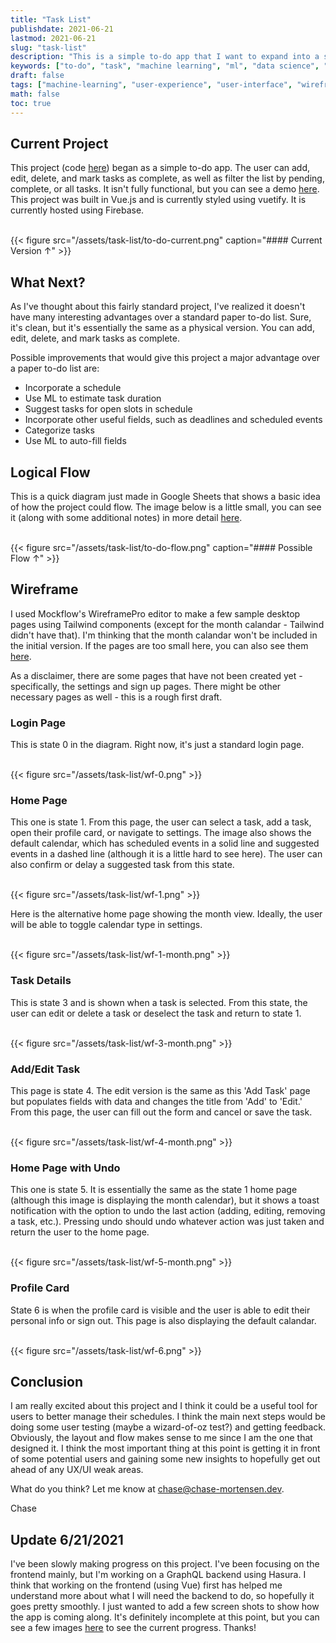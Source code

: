 ```yaml
---
title: "Task List"
publishdate: 2021-06-21
lastmod: 2021-06-21
slug: "task-list"
description: "This is a simple to-do app that I want to expand into a smart task scheduler."
keywords: ["to-do", "task", "machine learning", "ml", "data science", "UX", "UI", "user-experience", "user-interface", "mockflow", "tailwind", "vue.js", "vuetify", "firebase"]
draft: false
tags: ["machine-learning", "user-experience", "user-interface", "wireframing", "vue.js", "javascript", "human-centered-design"]
math: false
toc: true
---
```


## Current Project

This project (code [here](https://github.com/chase-mortensen/to-do-app)) began as a simple to-do app. The user can add, edit, delete, and mark tasks as complete, as well as filter the list by pending, complete, or all tasks. It isn't fully functional, but you can see a demo [here](https://to-do-app-e6306.firebaseapp.com/). This project was built in Vue.js and is currently styled using vuetify. It is currently hosted using Firebase.

<br>
{{< figure src="/assets/task-list/to-do-current.png" caption="#### Current Version &uarr;" >}}

## What Next?

As I've thought about this fairly standard project, I've realized it doesn't have many interesting advantages over a standard paper to-do list. Sure, it's clean, but it's essentially the same as a physical version. You can add, edit, delete, and mark tasks as complete.

Possible improvements that would give this project a major advantage over a paper to-do list are:
* Incorporate a schedule
* Use ML to estimate task duration
* Suggest tasks for open slots in schedule
* Incorporate other useful fields, such as deadlines and scheduled events
* Categorize tasks
* Use ML to auto-fill fields

## Logical Flow

This is a quick diagram just made in Google Sheets that shows a basic idea of how the project could flow. The image below is a little small, you can see it (along with some additional notes) in more detail [here](https://docs.google.com/presentation/d/1PWH7Dcb5lLijnt8tsesYxikRPbIzDvhJ-ZhCSkN4czA/edit?usp=sharing).

<br>
{{< figure src="/assets/task-list/to-do-flow.png" caption="#### Possible Flow &uarr;" >}}

## Wireframe

I used Mockflow's WireframePro editor to make a few sample desktop pages using Tailwind components (except for the month calandar - Tailwind didn't have that). I'm thinking that the month calandar won't be included in the initial version. If the pages are too small here, you can also see them [here](https://drive.google.com/drive/folders/1_OY3MTGkhcSFj3ZxJU_DuVMTVoZJfu2q?usp=sharing).

As a disclaimer, there are some pages that have not been created yet - specifically, the settings and sign up pages. There might be other necessary pages as well - this is a rough first draft.

### Login Page

This is state 0 in the diagram. Right now, it's just a standard login page.

<br>
{{< figure src="/assets/task-list/wf-0.png" >}}

### Home Page

This one is state 1. From this page, the user can select a task, add a task, open their profile card, or navigate to settings. The image also shows the default calendar, which has scheduled events in a solid line and suggested events in a dashed line (although it is a little hard to see here). The user can also confirm or delay a suggested task from this state.

<br>
{{< figure src="/assets/task-list/wf-1.png" >}}

Here is the alternative home page showing the month view. Ideally, the user will be able to toggle calendar type in settings.

<br>
{{< figure src="/assets/task-list/wf-1-month.png" >}}

### Task Details

This is state 3 and is shown when a task is selected. From this state, the user can edit or delete a task or deselect the task and return to state 1.

<br>
{{< figure src="/assets/task-list/wf-3-month.png" >}}

### Add/Edit Task

This page is state 4. The edit version is the same as this 'Add Task' page but populates fields with data and changes the title from 'Add' to 'Edit.' From this page, the user can fill out the form and cancel or save the task.

<br>
{{< figure src="/assets/task-list/wf-4-month.png" >}}

### Home Page with Undo

This one is state 5. It is essentially the same as the state 1 home page (although this image is displaying the month calendar), but it shows a toast notification with the option to undo the last action (adding, editing, removing a task, etc.). Pressing undo should undo whatever action was just taken and return the user to the home page.

<br>
{{< figure src="/assets/task-list/wf-5-month.png" >}}

### Profile Card

State 6 is when the profile card is visible and the user is able to edit their personal info or sign out. This page is also displaying the default calandar.

<br>
{{< figure src="/assets/task-list/wf-6.png" >}}

## Conclusion

I am really excited about this project and I think it could be a useful tool for users to better manage their schedules. I think the main next steps would be doing some user testing (maybe a wizard-of-oz test?) and getting feedback. Obviously, the layout and flow makes sense to me since I am the one that designed it. I think the most important thing at this point is getting it in front of some potential users and gaining some new insights to hopefully get out ahead of any UX/UI weak areas.

What do you think? Let me know at chase@chase-mortensen.dev.

Chase

## Update 6/21/2021

I've been slowly making progress on this project. I've been focusing on the frontend mainly, but I'm working on a GraphQL backend using Hasura. I think that working on the frontend (using Vue) first has helped me understand more about what I will need the backend to do, so hopefully it goes pretty smoothly. I just wanted to add a few screen shots to show how the app is coming along. It's definitely incomplete at this point, but you can see a few images [here](https://photos.app.goo.gl/NvD2ZusJWndLPR886) to see the current progress. Thanks!